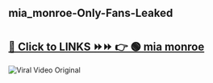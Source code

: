 
 ## mia_monroe-Only-Fans-Leaked

# <h2><a href="https://clipsfans.com/mia_monroe&ref=git">🔗 Click to LINKS ⏩⏩ 👉 🟢 mia monroe </a></h2>

<a href="https://clipsfans.com/mia_monroe&ref=git" rel="nofollow" data-target="animated-image.originalLink"><img src="https://i.ibb.co.com/xMMVF88/686577567.gif" alt="Viral Video Original" style="max-width: 100%; display: inline-block;" data-target="animated-image.originalImage"></a>
